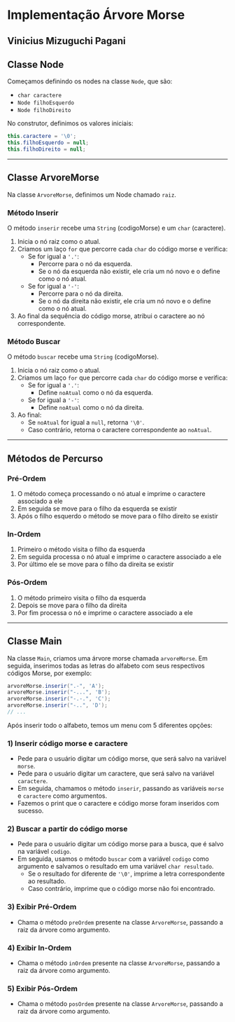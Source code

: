 # Implementação Árvore Morse
## Vinicius Mizuguchi Pagani

## Classe Node
Começamos definindo os nodes na classe `Node`, que são:
- `char caractere`
- `Node filhoEsquerdo`
- `Node filhoDireito`

No construtor, definimos os valores iniciais:
```java
this.caractere = '\0';
this.filhoEsquerdo = null;
this.filhoDireito = null;
```

---

## Classe ArvoreMorse
Na classe `ArvoreMorse`, definimos um Node chamado `raiz`.

### Método Inserir
O método `inserir` recebe uma `String` (codigoMorse) e um `char` (caractere).

1. Inicia o nó raiz como o atual.
2. Criamos um laço `for` que percorre cada `char` do código morse e verifica:
   - Se for igual a `'.'`:
     - Percorre para o nó da esquerda.
     - Se o nó da esquerda não existir, ele cria um nó novo e o define como o nó atual.
   - Se for igual a `'-'`:
     - Percorre para o nó da direita.
     - Se o nó da direita não existir, ele cria um nó novo e o define como o nó atual.
3. Ao final da sequência do código morse, atribui o caractere ao nó correspondente.

### Método Buscar
O método `buscar` recebe uma `String` (codigoMorse).

1. Inicia o nó raiz como o atual.
2. Criamos um laço `for` que percorre cada `char` do código morse e verifica:
   - Se for igual a `'.'`:
     - Define `noAtual` como o nó da esquerda.
   - Se for igual a `'-'`:
     - Define `noAtual` como o nó da direita.
3. Ao final:
   - Se `noAtual` for igual a `null`, retorna `'\0'`.
   - Caso contrário, retorna o caractere correspondente ao `noAtual`.

---

## Métodos de Percurso

### Pré-Ordem
1. O método começa processando o nó atual e imprime o caractere associado a ele
2. Em seguida se move para o filho da esquerda se existir
3. Após o filho esquerdo o método se move para o filho direito se existir

### In-Ordem
1. Primeiro o método visita o filho da esquerda
2. Em seguida processa o nó atual e imprime o caractere associado a ele
3. Por último ele se move para o filho da direita se existir

### Pós-Ordem
1. O método primeiro visita o filho da esquerda
2. Depois se move para o filho da direita
3. Por fim processa o nó e imprime o caractere associado a ele

---

## Classe Main

Na classe `Main`, criamos uma árvore morse chamada `arvoreMorse`. Em seguida, inserimos todas as letras do alfabeto com seus respectivos códigos Morse, por exemplo:
```java
arvoreMorse.inserir(".-", 'A');
arvoreMorse.inserir("-...", 'B');
arvoreMorse.inserir("-.-.", 'C');
arvoreMorse.inserir("-..", 'D');
// ...
```

Após inserir todo o alfabeto, temos um menu com 5 diferentes opções:

### 1) Inserir código morse e caractere
- Pede para o usuário digitar um código morse, que será salvo na variável `morse`.
- Pede para o usuário digitar um caractere, que será salvo na variável `caractere`.
- Em seguida, chamamos o método `inserir`, passando as variáveis `morse` e `caractere` como argumentos.
- Fazemos o print que o caractere e código morse foram inseridos com sucesso.

### 2) Buscar a partir do código morse
- Pede para o usuário digitar um código morse para a busca, que é salvo na variável `codigo`.
- Em seguida, usamos o método `buscar` com a variável `codigo` como argumento e salvamos o resultado em uma variável `char resultado`.
  - Se o resultado for diferente de `'\0'`, imprime a letra correspondente ao resultado.
  - Caso contrário, imprime que o código morse não foi encontrado.

### 3) Exibir Pré-Ordem
- Chama o método `preOrdem` presente na classe `ArvoreMorse`, passando a raiz da árvore como argumento.

### 4) Exibir In-Ordem
- Chama o método `inOrdem` presente na classe `ArvoreMorse`, passando a raiz da árvore como argumento.

### 5) Exibir Pós-Ordem
- Chama o método `posOrdem` presente na classe `ArvoreMorse`, passando a raiz da árvore como argumento.

